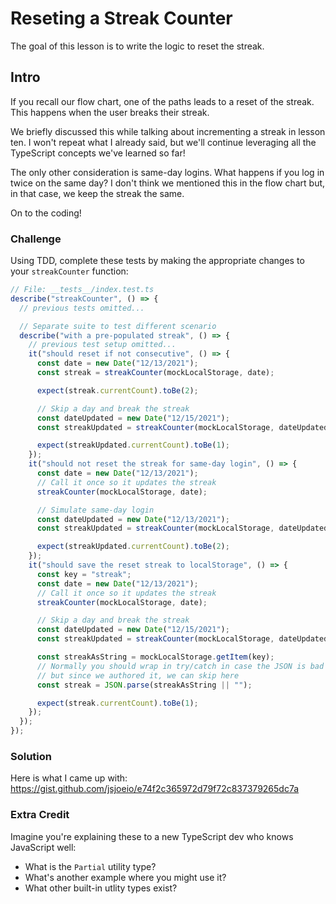 # Reseting a Streak Counter

The goal of this lesson is to write the logic to reset the streak.

## Intro

If you recall our flow chart, one of the paths leads to a reset of the streak. This happens when the user breaks their streak.

We briefly discussed this while talking about incrementing a streak in lesson ten. I won't repeat what I already said, but we'll continue leveraging all the TypeScript concepts we've learned so far!

The only other consideration is same-day logins. What happens if you log in twice on the same day? I don't think we mentioned this in the flow chart but, in that case, we keep the streak the same.

On to the coding!

### Challenge

Using TDD, complete these tests by making the appropriate changes to your `streakCounter` function:

```typescript
// File: __tests__/index.test.ts
describe("streakCounter", () => {
  // previous tests omitted...

  // Separate suite to test different scenario
  describe("with a pre-populated streak", () => {
    // previous test setup omitted...
    it("should reset if not consecutive", () => {
      const date = new Date("12/13/2021");
      const streak = streakCounter(mockLocalStorage, date);

      expect(streak.currentCount).toBe(2);

      // Skip a day and break the streak
      const dateUpdated = new Date("12/15/2021");
      const streakUpdated = streakCounter(mockLocalStorage, dateUpdated);

      expect(streakUpdated.currentCount).toBe(1);
    });
    it("should not reset the streak for same-day login", () => {
      const date = new Date("12/13/2021");
      // Call it once so it updates the streak
      streakCounter(mockLocalStorage, date);

      // Simulate same-day login
      const dateUpdated = new Date("12/13/2021");
      const streakUpdated = streakCounter(mockLocalStorage, dateUpdated);

      expect(streakUpdated.currentCount).toBe(2);
    });
    it("should save the reset streak to localStorage", () => {
      const key = "streak";
      const date = new Date("12/13/2021");
      // Call it once so it updates the streak
      streakCounter(mockLocalStorage, date);

      // Skip a day and break the streak
      const dateUpdated = new Date("12/15/2021");
      const streakUpdated = streakCounter(mockLocalStorage, dateUpdated);

      const streakAsString = mockLocalStorage.getItem(key);
      // Normally you should wrap in try/catch in case the JSON is bad
      // but since we authored it, we can skip here
      const streak = JSON.parse(streakAsString || "");

      expect(streak.currentCount).toBe(1);
    });
  });
});
```

### Solution

Here is what I came up with: https://gist.github.com/jsjoeio/e74f2c365972d79f72c837379265dc7a

### Extra Credit

Imagine you're explaining these to a new TypeScript dev who knows JavaScript well:

- What is the `Partial` utility type?
- What's another example where you might use it?
- What other built-in utlity types exist?
